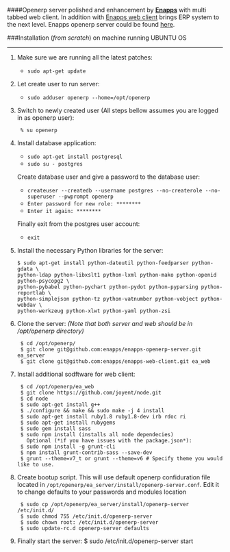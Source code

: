 ####Openerp server polished and enhancement by [**Enapps**](http://enapps.co.uk) with multi tabbed web client. In addition with [Enapps web client](https://github.com/enapps/enapps-web-client) brings ERP system to the next level.
Enapps openerp server could be found [here](https://github.com/enapps/enapps-openerp-server).


###Installation (*from scratch*) on machine running UBUNTU OS
***

1.  Make sure we are running all the latest patches:
    - `sudo apt-get update`

2.  Let create user to run server:
    - `sudo adduser openerp --home=/opt/openerp`

3. Switch to newly created user (All steps bellow assumes you are logged in as openerp user):

        % su openerp

4.  Install database application:
    - `sudo apt-get install postgresql`
    - `sudo su - postgres`

    Create database user and give a password to the database user:
    - `createuser --createdb --username postgres --no-createrole --no-superuser --pwprompt openerp`
    - `Enter password for new role: ********`
    - `Enter it again: ********`

    Finally exit from the postgres user account:
    - `exit`

5.  Install the necessary Python libraries for the server:

        $ sudo apt-get install python-dateutil python-feedparser python-gdata \
        python-ldap python-libxslt1 python-lxml python-mako python-openid python-psycopg2 \
        python-pybabel python-pychart python-pydot python-pyparsing python-reportlab \
        python-simplejson python-tz python-vatnumber python-vobject python-webdav \
        python-werkzeug python-xlwt python-yaml python-zsi

6. Clone the server:
        *(Note that both server and web should be in /opt/openerp directory)*

        $ cd /opt/openerp/
        $ git clone git@github.com:enapps/enapps-openerp-server.git ea_server
        $ git clone git@github.com:enapps/enapps-web-client.git ea_web

7. Install additional sodftware for web client:

        $ cd /opt/openerp/ea_web
        $ git clone https://github.com/joyent/node.git
        $ cd node
        $ sudo apt-get install g++
        $ ./configure && make && sudo make -j 4 install
        $ sudo apt-get install ruby1.8 ruby1.8-dev irb rdoc ri
        $ sudo apt-get install rubygems
        $ sudo gem install sass
        $ sudo npm install (installs all node dependecies)
          Optional (*if you have issues with the package.json*):
        $ sudo npm install -g grunt-cli
        $ npm install grunt-contrib-sass --save-dev
        $ grunt --theme=v7_t or grunt --theme=v6 # Specify theme you would like to use.

8. Create bootup script.
    This will use default openerp confiduration file located in `/opt/openerp/ea_server/install/openerp-server.conf`. Edit it to change defaults to your passwords and modules location

        $ sudo cp /opt/openerp/ea_server/install/openerp-server /etc/init.d/
        $ sudo chmod 755 /etc/init.d/openerp-server
        $ sudo chown root: /etc/init.d/openerp-server
        $ sudo update-rc.d openerp-server defaults

9. Finally start the server:
        $ sudo /etc/init.d/openerp-server start
        
